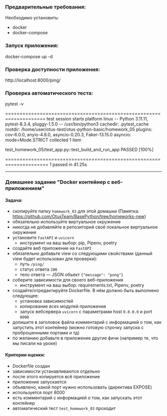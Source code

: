 ### Предварительные требования:
Необходимо установить:
- docker
- docker-compose

### Запуск приложения:

docker-compose up -d

### Проверка доступности приложения:
http://localhost:8000/ping/

### Проверка автоматического теста:
pytest -v

==================================================================== test session starts 
platform linux -- Python 3.11.11, pytest-8.3.4, pluggy-1.5.0 -- /usr/bin/python3
cachedir: .pytest_cache
rootdir: /home/user/otus-test/otus-python-basic/homework_05
plugins: cov-6.0.0, anyio-4.8.0, asyncio-0.20.3, Faker-13.15.0
asyncio: mode=Mode.STRICT
collected 1 item                                                                                                                                             

test_homework_05/test_app.py::test_build_and_run_app 
PASSED                                                                                            [100%]

===================================================================== 1 passed in 41.25s 

---

### Домашнее задание "Docker контейнер c веб-приложением"
#### Задача:
- скопируйте папку `homework_03` для этой домашки 
  (Памятка: https://github.com/OtusTeam/BasePython/tree/homeworks-new)
- обязательно используйте виртуальное окружение
- никогда не добавляйте в репозиторий своё локальное виртуальное окружение
- установите `FastAPI` и `uvicorn`
    - инструмент на ваш выбор: pip, Pipenv, poetry
- создайте веб приложение на `FastAPI`
- обязательно добавьте view со следующими свойствами 
  (данный view будет использован для проверки):
    - путь `/ping/`
    - статус ответа `200`
    - тело ответа — JSON объект `{"message": "pong"}`
- соберите зависимости для своего веб-приложения
    - инструмент на ваш выбор: requirements.txt, Pipenv, poetry
- создайте/отредактируйте Dockerfile. В нём должно быть выполнено следующее:
    - установка зависимостей
    - копирование всех модулей приложения
    - запуск вебсервера `uvicorn` c параметрами host `0.0.0.0` и port `8000`
- допишите в заголовок файла комментарий с информацией о том, как запустить этот контейнер 
  (можно готовую строчку запуска с проброшенными портами и тд)
- по желанию добавьте в приложение другие фичи (например те, что мы писали на уроке)
#### Критерии оценки:
- Dockerfile создан
- зависимости устанавливаются отдельно
- после этого копируется всё приложение
- приложение запускается
- объявлено, какой порт нужно использовать (директива EXPOSE)
- используется порт 8000
- есть комментарий с информацией о том, как запускать этот контейнер
- автоматический тест `test_homework_03` проходит
